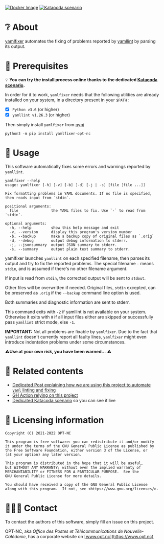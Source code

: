 
[![Docker Image](https://img.shields.io/badge/docker-homepage-blue)](https://hub.docker.com/r/optnc/yamlfixer)
[![Kataocda scenario](https://img.shields.io/badge/katacoda-homepage-blue)](https://www.katacoda.com/opt-labs/courses/devops-tools/yamlfixer)


# ❔ About

[yamlfixer](https://github.com/opt-nc/yamlfixer) automates the fixing
of problems reported by
[yamllint](https://github.com/adrienverge/yamllint) by parsing its
output.

# 📑 Prerequisites

💡 **You can try the install process online thanks to the dedicated [Katacoda scenario](https://www.katacoda.com/opt-labs/courses/devops-tools/yamlfixer).**

In order for it to work, `yamlfixer` needs that the following
utilities are already installed on your system, in a directory present
in your `$PATH` :

- [x] `Python v3.6` (or higher)
- [x] `yamllint v1.26.3` (or higher)

Then simply install `yamlfixer` from [pypi](https://pypi.org/)

```shell
python3 -m pip install yamlfixer-opt-nc
```


# 🚀 Usage

This software automatically fixes some errors and warnings reported by
`yamllint`.

```shell
yamlfixer --help
usage: yamlfixer [-h] [-v] [-b] [-d] [-j | -s] [file [file ...]]

Fix formatting problems in YAML documents. If no file is specified,
then reads input from `stdin`.

positional arguments:
  file               the YAML files to fix. Use `-` to read from `stdin`.

optional arguments:
  -h, --help         show this help message and exit
  -v, --version      display this program's version number
  -b, --backup       make a backup copy of original files as `.orig`
  -d, --debug        output debug information to stderr.
  -j, --jsonsummary  output JSON summary to stderr.
  -s, --summary      output plain text summary to stderr.
```

yamlfixer launches `yamllint` on each specified filename, then parses
its output and try to fix the reported problems. The special filename
`-` means `stdin`, and is assumed if there's no other filename
argument.

If input is read from `stdin`, the corrected output will be sent to
`stdout`.

Other files will be overwritten if needed. Original files,
`stdin` excepted, can be preserved as `.orig` if the `--backup`
command line option is used.

Both summaries and diagnostic information are sent to stderr.

This command exits with `-2` if yamllint is not available on your
system. Otherwise it exits with `0` if all input files either are
skipped or successfully pass `yamllint` strict mode, else `-1`.

**IMPORTANT:** Not all problems are fixable by `yamlfixer`. Due to the
fact that `yamllint` doesn't currently report all faulty lines,
`yamlfixer` might even introduce indentation problems under some
circumstances.

⚠️**Use at your own risk, you have been warned...** ⚠️


# 🔖 Related contents

- [Dedicated Post explaining how we are using this project to automate `yaml` linting and fixing](https://dev.to/adriens/let-ci-check-fix-your-yamls-kfa)
- [GH Action relying on this project](https://github.com/marketplace/actions/yaml-fixer)
- [Dedicated Katacoda scenario](https://www.katacoda.com/opt-labs/courses/devops-tools/yamlfixer) so you can see it live

# 📖 Licensing information

```
Copyright (C) 2021-2022 OPT-NC

This program is free software: you can redistribute it and/or modify
it under the terms of the GNU General Public License as published by
the Free Software Foundation, either version 3 of the License, or
(at your option) any later version.

This program is distributed in the hope that it will be useful,
but WITHOUT ANY WARRANTY; without even the implied warranty of
MERCHANTABILITY or FITNESS FOR A PARTICULAR PURPOSE.  See the
GNU General Public License for more details.

You should have received a copy of the GNU General Public License
along with this program.  If not, see <https://www.gnu.org/licenses/>.
```


# 🧑‍🤝‍🧑 Contact

To contact the authors of this software, simply fill an issue on this project. 

OPT-NC, aka _Office des Postes et Télécommunications de Nouvelle-Calédonie_,
has a corporate website on [www.opt.nc](https://www.opt.nc)
